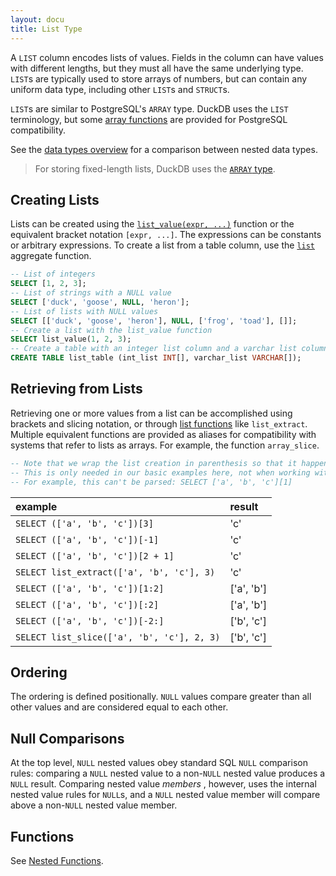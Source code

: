 ```yaml
---
layout: docu
title: List Type
---
```


A `LIST` column encodes lists of values. Fields in the column can have values with different lengths, but they must all have the same underlying type. `LIST`s are typically used to store arrays of numbers, but can contain any uniform data type, including other `LIST`s and `STRUCT`s.

`LIST`s are similar to PostgreSQL's `ARRAY` type. DuckDB uses the `LIST` terminology, but some [array functions](../functions/nested#list-functions) are provided for PostgreSQL compatibility.

See the [data types overview](../../sql/data_types/overview) for a comparison between nested data types.

> For storing fixed-length lists, DuckDB uses the [`ARRAY` type](array).

## Creating Lists

Lists can be created using the [`list_value(expr, ...)`](../functions/nested#list-functions) function or the equivalent bracket notation `[expr, ...]`. The expressions can be constants or arbitrary expressions. To create a list from a table column, use the [`list`](../aggregates#general-aggregate-functions) aggregate function.

```sql
-- List of integers
SELECT [1, 2, 3];
-- List of strings with a NULL value
SELECT ['duck', 'goose', NULL, 'heron'];
-- List of lists with NULL values
SELECT [['duck', 'goose', 'heron'], NULL, ['frog', 'toad'], []];
-- Create a list with the list_value function
SELECT list_value(1, 2, 3);
-- Create a table with an integer list column and a varchar list column
CREATE TABLE list_table (int_list INT[], varchar_list VARCHAR[]);
```

## Retrieving from Lists

Retrieving one or more values from a list can be accomplished using brackets and slicing notation, or through [list functions](../functions/nested#list-functions) like `list_extract`. Multiple equivalent functions are provided as aliases for compatibility with systems that refer to lists as arrays. For example, the function `array_slice`.
```sql
-- Note that we wrap the list creation in parenthesis so that it happens first.
-- This is only needed in our basic examples here, not when working with a list column
-- For example, this can't be parsed: SELECT ['a', 'b', 'c'][1]
```

| example                                    | result     |
|:-------------------------------------------|:-----------|
| `SELECT (['a', 'b', 'c'])[3]`              | 'c'        |
| `SELECT (['a', 'b', 'c'])[-1]`             | 'c'        |
| `SELECT (['a', 'b', 'c'])[2 + 1]`          | 'c'        |
| `SELECT list_extract(['a', 'b', 'c'], 3)`  | 'c'        |
| `SELECT (['a', 'b', 'c'])[1:2]`            | ['a', 'b'] |
| `SELECT (['a', 'b', 'c'])[:2]`             | ['a', 'b'] |
| `SELECT (['a', 'b', 'c'])[-2:]`            | ['b', 'c'] |
| `SELECT list_slice(['a', 'b', 'c'], 2, 3)` | ['b', 'c'] |

## Ordering

The ordering is defined positionally. `NULL` values compare greater than all other values and are considered equal to each other.

## Null Comparisons

At the top level, `NULL` nested values obey standard SQL `NULL` comparison rules:
comparing a `NULL` nested value to a non-`NULL` nested value produces a `NULL` result.
Comparing nested value _members_ , however, uses the internal nested value rules for `NULL`s,
and a `NULL` nested value member will compare above a non-`NULL` nested value member.

## Functions

See [Nested Functions](../../sql/functions/nested).
